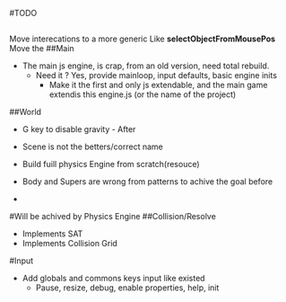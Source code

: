 
#TODO
##
   Move interecations to a more generic
      Like **selectObjectFromMousePos**
   Move the
##Main
 - The main js engine, is crap, from an old version, need total rebuild.
   -  Need it ?
      Yes, provide mainloop, input defaults, basic engine inits
      - Make it the first and only js extendable, and the main game extendis this engine.js (or the name of the project)


   

##World
- G key to disable gravity - After

- Scene is not the betters/correct name
- Build fuill physics Engine from scratch(resouce)
- Body and Supers are wrong from patterns to achive the goal before
-

#Will be achived by Physics Engine
##Collision/Resolve
- Implements SAT
- Implements Collision Grid


#Input
 - Add globals and commons keys input like existed
    - Pause, resize, debug, enable properties, help, init

